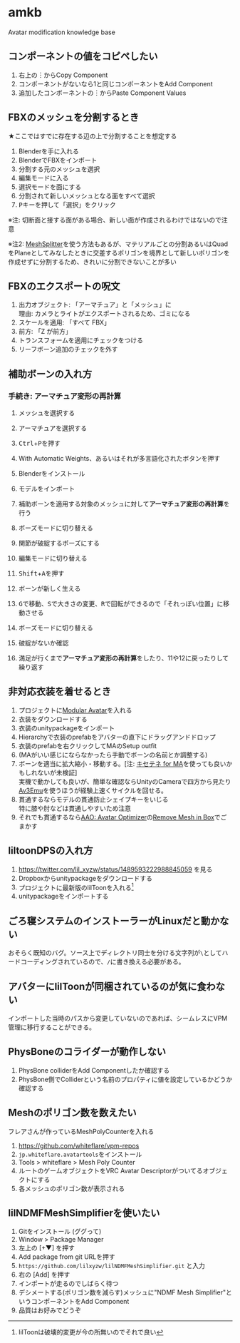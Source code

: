 # amkb
Avatar modification knowledge base

## コンポーネントの値をコピペしたい

1. 右上の︙からCopy Component
2. コンポーネントがないなら1と同じコンポーネントをAdd Component
3. 追加したコンポーネントの︙からPaste Component Values

## FBXのメッシュを分割するとき
★ここではすでに存在する辺の上で分割することを想定する

1. Blenderを手に入れる
2. BlenderでFBXをインポート
3. 分割する元のメッシュを選択
4. 編集モードに入る
5. 選択モードを面にする
6. 分割されて新しいメッシュとなる面をすべて選択
7. <kbd>P</kbd>キーを押して「選択」をクリック

※注: 切断面と接する面がある場合、新しい面が作成されるわけではないので注意

※注2: [MeshSplitter](https://booth.pm/ja/items/1633965)を使う方法もあるが、マテリアルごとの分割あるいはQuadをPlaneとしてみなしたときに交差するポリゴンを境界として新しいポリゴンを作成せずに分割するため、きれいに分割できないことが多い

## FBXのエクスポートの呪文

1. 出力オブジェクト: 「アーマチュア」と「メッシュ」に \
   理由: カメラとライトがエクスポートされるため、ゴミになる
3. スケールを適用: 「すべて FBX」
4. 前方: 「Z が前方」
5. トランスフォームを適用にチェックをつける
6. リーフボーン追加のチェックを外す

## 補助ボーンの入れ方

### 手続き: アーマチュア変形の再計算
1. メッシュを選択する
2. アーマチュアを選択する
3. <kbd>Ctrl</kbd>+<kbd>P</kbd>を押す
4. With Automatic Weights、あるいはそれが多言語化されたボタンを押す

1. Blenderをインストール
2. モデルをインポート
3. 補助ボーンを適用する対象のメッシュに対して**アーマチュア変形の再計算**を行う
7. ポーズモードに切り替える
8. 関節が破綻するポーズにする
9. 編集モードに切り替える
10. <kbd>Shift</kbd>+<kbd>A</kbd>を押す
11. ボーンが新しく生える
12. <kbd>G</kbd>で移動、<kbd>S</kbd>で大きさの変更、<kbd>R</kbd>で回転ができるので「それっぽい位置」に移動させる
13. ポーズモードに切り替える
14. 破綻がないか確認
15. 満足が行くまで**アーマチュア変形の再計算**をしたり、11や12に戻ったりして繰り返す

## 非対応衣装を着せるとき

1. プロジェクトに[Modular Avatar](https://modular-avatar.nadena.dev/ja)を入れる
2. 衣装をダウンロードする
3. 衣装のunitypackageをインポート
4. Hierarchyで衣装のprefabをアバターの直下にドラッグアンドドロップ
5. 衣装のprefabを右クリックしてMAのSetup outfit
6. (MAがいい感じにならなかったら手動でボーンの名前とか調整する)
7. ボーンを適当に拡大縮小・移動する。\[注: [キセテネ for MA](https://booth.pm/ja/items/5057270)を使っても良いかもしれないが未検証\] \
   実機で動かしても良いが、簡単な確認ならUnityのCameraで四方から見たり[Av3Emu](https://github.com/lyuma/Av3Emulator)を使うほうが経験上速くサイクルを回せる。
9. 貫通するならモデルの貫通防止シェイプキーをいじる \
   特に膝や肘などは貫通しやすいため注意
10. それでも貫通するなら[AAO: Avatar Optimizer](https://vpm.anatawa12.com/avatar-optimizer/ja/)の[Remove Mesh in Box](https://vpm.anatawa12.com/avatar-optimizer/ja/docs/reference/remove-mesh-in-box/)でごまかす

## liltoonDPSの入れ方

1. https://twitter.com/lil_xyzw/status/1489593222988845059 を見る
2. Dropboxからunitypackageをダウンロードする
3. プロジェクトに最新版のlilToonを入れる[^1]
4. unitypackageをインポートする

[^1]: lilToonは破壊的変更が今の所無いのでそれで良い

## ごろ寝システムのインストーラーがLinuxだと動かない

おそらく既知のバグ。ソース上でディレクトリ同士を分ける文字列が`\`としてハードコーディングされているので、`/`に書き換える必要がある。

## アバターにlilToonが同梱されているのが気に食わない

インポートした当時のパスから変更していないのであれば、シームレスにVPM管理に移行することができる。

## PhysBoneのコライダーが動作しない

1. PhysBone colliderをAdd Componentしたか確認する
2. PhysBone側でColliderという名前のプロパティに値を設定しているかどうか確認する

## Meshのポリゴン数を数えたい

フレアさんが作っているMeshPolyCounterを入れる

1. https://github.com/whiteflare/vpm-repos
2. `jp.whiteflare.avatartools`をインストール
3. Tools > whiteflare > Mesh Poly Counter
4. ルートのゲームオブジェクトをVRC Avatar Descriptorがついてるオブジェクトにする
5. 各メッシュのポリゴン数が表示される

## lilNDMFMeshSimplifierを使いたい

1. Gitをインストール (ググって)
2. Window > Package Manager
3. 左上の \[+▼\] を押す
4. Add package from git URLを押す
5. `https://github.com/lilxyzw/lilNDMFMeshSimplifier.git` と入力
6. 右の \[Add\] を押す
7. インポートが走るのでしばらく待つ
8. デシメートする(ポリゴン数を減らす)メッシュに"NDMF Mesh Simplifier"というコンポーネントをAdd Component
9. 品質はお好みでどうぞ
